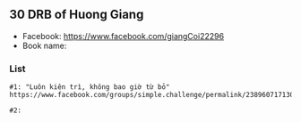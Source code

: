 ## 30 DRB of Huong Giang
- Facebook: https://www.facebook.com/giangCoi22296
- Book name: 

### List
```
#1: "Luôn kiên trì, không bao giờ từ bỏ"
https://www.facebook.com/groups/simple.challenge/permalink/2389607171301146/

#2: 
